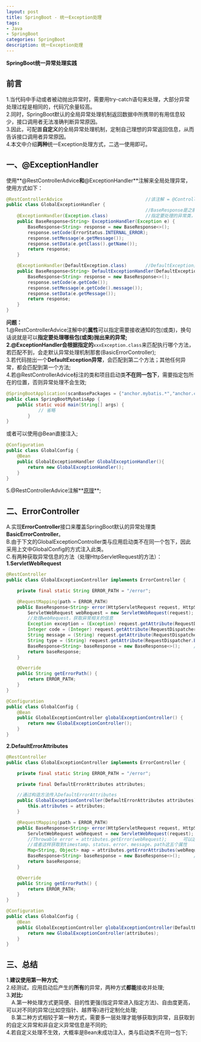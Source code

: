 ```yaml
---
layout: post
title: SpringBoot - 统一Exception处理
tags:
- Java
- SpringBoot
categories: SpringBoot
description: 统一Exception处理
---  
```

**SpringBoot统一异常处理实践**

<!-- more -->
## 前言
1.当代码中手动或者被动抛出异常时，需要用try-catch语句来处理，大部分异常处理过程是相同的，代码冗余量较高。  
2.同时，SpringBoot默认的全局异常处理机制返回数据中所携带的有用信息较少，接口调用者无法准确判断异常原因。  
3.因此，可配置**自定义**的全局异常处理机制，定制自己理想的异常返回信息，从而告诉接口调用者异常原因。  
4.本文中介绍**两种**统一Exception处理方式，二选一使用即可。  
## 一、@ExceptionHandler
使用**@RestControllerAdvice**和**@ExceptionHandler**注解来全局处理异常，使用方式如下：  
```java
@RestControllerAdvice                               //该注解 = @ControllerAdvice + @ResponseBody
public class GlobalExceptionHandler {
                                                    //BaseResponse是之前设计的统一Response类
    @ExceptionHandler(Exception.class)              //指定要处理的异常类，可以是一个数组
    public BaseResponse<String> ExceptionHandler(Exception e) {
        BaseResponse<String> response = new BaseResponse<>();
        response.setCode(ErrorStatus.INTERNAL_ERROR);
        response.setMessage(e.getMessage());
        response.setData(e.getClass().getName());
        return response;
    }

    @ExceptionHandler(DefaultException.class)       //DefaultException是之前文章中设计的统一Exception类
    public BaseResponse<String> DefaultExceptionHandler(DefaultException e) {
        BaseResponse<String> response = new BaseResponse<>();
        response.setCode(e.getCode());
        response.setMessage(e.getCode().message());
        response.setData(e.getMessage());
        return response;
    }
}
```
**问题：**  
1.@RestControllerAdvice注解中的**属性**可以指定需要接收通知的包(或类)，换句话说就是可以**指定要处理哪些包(或类)**抛出来的异常;  
2.@ExceptionHandler会根据**指定的**`xxxException.class`来匹配执行哪个方法，若匹配不到，会走默认异常处理机制那套(BasicErrorController);  
3.若代码抛出一个**DefaultException异常**，会匹配到第二个方法；其他任何异常，都会匹配到第一个方法;  
4.若@RestControllerAdvice标注的类和项目启动类**不在同一包下**，需要指定包所在的位置，否则异常处理不会生效;  
```java
@SpringBootApplication(scanBasePackages = {"anchor.mybatis.*","anchor.common.*"})       //GlobalExceptionHandler在common包下
public class SpringBootMybatisApp {
    public static void main(String[] args) {
            // 省略
        }
}
```
或者可以使用@Bean直接注入;
```java
@Configuration
public class GlobalConfig {
    @Bean
    public GlobalExceptionHandler GlobalExceptionHandler(){
        return new GlobalExceptionHandler();
    }
}
```
5.@RestControllerAdvice注解**[原理](https://zhuanlan.zhihu.com/p/73087879#:~:text=%40ControllerAdvice%E6%98%AF%E5%9C%A8%E7%B1%BB%E4%B8%8A,%E5%BC%82%E5%B8%B8%E5%85%A8%E5%B1%80%E5%A4%84%E7%90%86%E7%9A%84%E7%9B%AE%E7%9A%84%EF%BC%9B&text=%40ModelAttribute%E6%B3%A8%E8%A7%A3%E6%A0%87%E6%B3%A8%E7%9A%84%E6%96%B9%E6%B3%95,%E7%9B%AE%E6%A0%87Controller%E6%96%B9%E6%B3%95%E4%B9%8B%E5%89%8D%E6%89%A7%E8%A1%8C%E3%80%82)**;
## 二、ErrorController
A.实现**ErrorController**接口来覆盖SpringBoot默认的异常处理类**BasicErrorController**。  
B.由于下文的GlobalExceptionController类与应用启动类不在同一个包下，因此采用上文中GlobalConfig的方式注入此类。  
C.有两种获取异常信息的方法（处理HttpServletRequest的方法）：  
**1.ServletWebRequest**  
```java
@RestController
public class GlobalExceptionController implements ErrorController {

    private final static String ERROR_PATH = "/error";

    @RequestMapping(path = ERROR_PATH)
    public BaseResponse<String> error(HttpServletRequest request, HttpServletResponse response) {
        ServletWebRequest webRequest = new ServletWebRequest(request);
        //处理webRequest，获取异常相关的信息
        Exception exception = (Exception) request.getAttribute(RequestDispatcher.ERROR_EXCEPTION);
        Integer code = (Integer) request.getAttribute(RequestDispatcher.ERROR_STATUS_CODE);
        String message = (String) request.getAttribute(RequestDispatcher.ERROR_MESSAGE);
        String type = (String) request.getAttribute(RequestDispatcher.ERROR_EXCEPTION_TYPE);
        BaseResponse<String> baseResponse = new BaseResponse<>();     //未处理获取到的code、message等信息
        return baseResponse;
    }

    @Override
    public String getErrorPath() {
        return ERROR_PATH;
    }
}
```
```java
@Configuration
public class GlobalConfig {
    @Bean
    public GlobalExceptionController globalExceptionController() {
        return new GlobalExceptionController();
    }
}
```
**2.DefaultErrorAttributes**  
```java
@RestController
public class GlobalExceptionController implements ErrorController {

    private final static String ERROR_PATH = "/error";

    private final DefaultErrorAttributes attributes;

    //通过构造方法传入DefaultErrorAttributes
    public GlobalExceptionController(DefaultErrorAttributes attributes) {
        this.attributes = attributes;
    }

    @RequestMapping(path = ERROR_PATH)
    public BaseResponse<String> error(HttpServletRequest request, HttpServletResponse response) {
        ServletWebRequest webRequest = new ServletWebRequest(request);
        //Throwable error = attributes.getError(webRequest);      可以这样获取到异常对象，来自己处理
        //或者这样获取到timestamp、status、error、message、path这五个属性
        Map<String, Object> map = attributes.getErrorAttributes(webRequest, ErrorAttributeOptions.defaults());
        BaseResponse<String> baseResponse = new BaseResponse<>();     //未处理获取到的code、message等信息
        return baseResponse;
    }

    @Override
    public String getErrorPath() {
        return ERROR_PATH;
    }
}
```
```java
@Configuration
public class GlobalConfig {
    @Bean
    public GlobalExceptionController globalExceptionController(DefaultErrorAttributes attributes) {
        return new GlobalExceptionController(attributes);
    }
}
```
## 三、总结
1.**建议使用第一种方式**;  
2.经测试，应用启动后产生的**所有**的异常，两种方式**都能**接收并处理;  
3.**对比:**  
　A.第一种处理方式更简便、目的性更强(指定异常进入指定方法)、自由度更高，可以对不同的异常(比如空指针、越界等)进行定制化处理;  
　B.第二种方式相较于第一种方式，需要多一层处理才能够获取到异常，且获取到的自定义异常和非自定义异常信息是不同的;  
4.若自定义处理不生效，大概率是Bean未成功注入，类与启动类不在同一包下;  